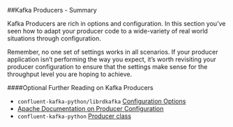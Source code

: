 ##Kafka Producers - Summary

Kafka Producers are rich in options and configuration. In this section you’ve seen how to adapt your producer code to a wide-variety of real world situations through configuration.

Remember, no one set of settings works in all scenarios. If your producer application isn’t performing the way you expect, it’s worth revisiting your producer configuration to ensure that the settings make sense for the throughput level you are hoping to achieve.

####Optional Further Reading on Kafka Producers

* ```confluent-kafka-python/librdkafka``` [Configuration Options](https://github.com/edenhill/librdkafka/blob/master/CONFIGURATION.md)
* [Apache Documentation on Producer Configuration](https://kafka.apache.org/documentation/#producerconfigs)
* ```confluent-kafka-python``` [Producer class](https://docs.confluent.io/current/clients/confluent-kafka-python/index.html?highlight=serializer#producer)
